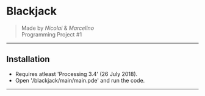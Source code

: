 # Blackjack
> Made by *Nicolai* & *Marcelino*  
Programming Project #1
---
## Installation  
- Requires atleast 'Processing 3.4' (26 July 2018).  
- Open '/blackjack/main/main.pde' and run the code.  
---

